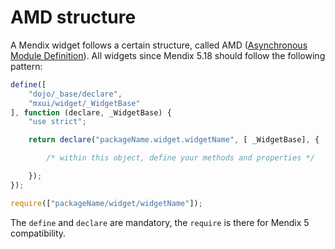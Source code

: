 # AMD structure

A Mendix widget follows a certain structure, called AMD ([Asynchronous Module Definition](https://github.com/amdjs/amdjs-api/blob/master/AMD.md)). All widgets since Mendix 5.18 should follow the following pattern:

```js
define([
    "dojo/_base/declare",
    "mxui/widget/_WidgetBase"
], function (declare, _WidgetBase) {
    "use strict";

    return declare("packageName.widget.widgetName", [ _WidgetBase], {

        /* within this object, define your methods and properties */

    });
});

require(["packageName/widget/widgetName"]);
```

The `define` and `declare` are mandatory, the `require` is there for Mendix 5 compatibility.
